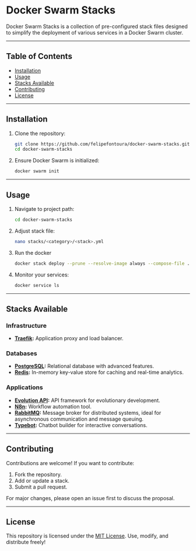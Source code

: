 # Docker Swarm Stacks

Docker Swarm Stacks is a collection of pre-configured stack files designed to simplify the deployment of various services in a Docker Swarm cluster.

---

## Table of Contents

- [Installation](#installation)
- [Usage](#usage)
- [Stacks Available](#stacks-available)
- [Contributing](#contributing)
- [License](#license)

---

## Installation

1. Clone the repository:
   ```bash
   git clone https://github.com/felipefontoura/docker-swarm-stacks.git
   cd docker-swarm-stacks
   ```

2. Ensure Docker Swarm is initialized:
   ```bash
   docker swarm init
   ```

---

## Usage

1. Navigate to project path:
   ```bash
   cd docker-swarm-stacks
   ```

2. Adjust stack file:
   ```bash
   nano stacks/<category>/<stack>.yml
   ```

2. Run the docker
   ```bash
   docker stack deploy --prune --resolve-image always --compose-file ./<category>/<stack>.yml stack
   ```

3. Monitor your services:
   ```bash
   docker service ls
   ```

---

## Stacks Available

### Infrastructure

- **[Traefik](stacks/infra/traefik.yml):** Application proxy and load balancer.

### Databases

- **[PostgreSQL](stacks/db/postgres.yml):** Relational database with advanced features.
- **[Redis](stacks/db/redis.yml):** In-memory key-value store for caching and real-time analytics.

### Applications

- **[Evolution API](stacks/app/evolution-api.yml):** API framework for evolutionary development.
- **[N8n](stacks/app/n8n.yml):** Workflow automation tool.
- **[RabbitMQ](stacks/app/rabbitmq.yml):** Message broker for distributed systems, ideal for asynchronous communication and message queuing.
- **[Typebot](stacks/app/typebot.yml):** Chatbot builder for interactive conversations.

---

## Contributing

Contributions are welcome! If you want to contribute:

1. Fork the repository.
2. Add or update a stack.
3. Submit a pull request.

For major changes, please open an issue first to discuss the proposal.

---

## License

This repository is licensed under the [MIT License](https://choosealicense.com/licenses/mit/). Use, modify, and distribute freely!

